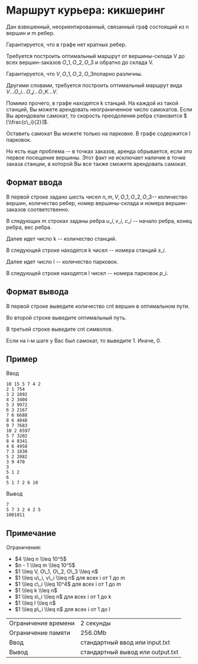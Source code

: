 # Маршрут курьера: кикшеринг

Дан взвешенный, неориентированный, связанный граф состоящий из n вершин и m ребер.

Гарантируется, что в графе нет кратных ребер.

Требуется построить оптимальный маршрут от вершины-склада V до всех вершин-заказов $O\_1, O\_2, O\_3$ и обратно до склада V.

Гарантируется, что $V, O\_1, O\_2, O\_3$​ попарно различны.

Другими словами, требуется построить оптимальный маршрут вида $V ... O\_i ... O\_j ... O\_K ... V$.

Помимо прочего, в графе находятся k станций. На каждой из такой станций, Вы можете арендовать неограниченное число самокатов. Если Вы арендовали самокат, то скорость преодоления ребра становится $⌈\\frac{c\_i}{2}⌉$.

Оставить самокат Вы можете только на парковке. В графе содержится l парковок.

Но есть еще проблема -- в точках заказов, аренда обрывается, если это первое посещение вершины. Этот факт не исключает наличие в точке заказа станции, в которой Вы все также сможете арендовать самокат.

## Формат ввода

В первой строке задано шесть чисел $n, m, V, O\_1, O\_2, O\_3$​ -- количество вершин, количество ребер, номер вершины-склада и номера вершин-заказов соответственно.

В следующих m строках заданы ребра $u\_i, v\_i$, $c\_i$ -- начало ребра, конец ребра, вес ребра.

Далее идет число k -- количество станций.

В следующей строке находятся k чисел -- номера станций $s\_i$.

Далее идет число l -- количество парковок.

В следующей строке находятся l чисел -- номера парковок $p\_i$.

## Формат вывода

В первой строке выведите количество cnt вершин в оптимальном пути.

Во второй строке выведите оптимальный путь.

В третьей строке выведите cnt символов.

Если на i-м шаге у Вас был самокат, то выведите 1. Иначе, 0.

## Пример

Ввод

    10 15 5 7 4 2
    2 1 754
    3 2 1892
    4 2 3404
    5 3 9972
    6 3 2167
    7 6 6688
    8 6 4848
    9 7 7683
    10 2 8597
    5 7 3202
    8 4 8341
    4 6 4958
    7 3 1030
    5 2 2082
    3 9 470
    3
    5 1 2
    6
    5 1 7 2 6 10
    

Вывод

    7
    5 7 3 2 4 2 5
    1001011
    

## Примечание

Ограничения:

*   $4 \\leq n \\leq 10^5$
*   $n - 1 \\leq m \\leq 10^5$
*   $1 \\leq V, O\_1, O\_2, O\_3 \\leq n$
*   $1 \\leq u\_i, v\_i \\leq n$ для всех i от 1 до m
*   $1 \\leq c\_i \\leq 10^4$ для всех i от 1 до m
*   $1 \\leq k \\leq n$
*   $1 \\leq s\_i \\leq n$ для всех i от 1 до k
*   $1 \\leq l \\leq n$
*   $1 \\leq p\_i \\leq n$ для всех i от 1 до l


<table>
 <tr class="time-limit">
    <td class="property-title">Ограничение времени</td>
    <td>2&nbsp;секунды</td>
 </tr>
 <tr class="memory-limit">
    <td class="property-title">Ограничение памяти</td>
    <td>256.0Mb</td>
 </tr>
 <tr class="input-file">
    <td class="property-title">Ввод</td>
    <td colspan="1">стандартный ввод или input.txt</td>
 </tr>
 <tr class="output-file">
    <td class="property-title">Вывод</td>
    <td colspan="1">стандартный вывод или output.txt</td>
 </tr>
</table>
